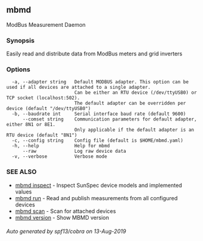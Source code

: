## mbmd

ModBus Measurement Daemon

### Synopsis

Easily read and distribute data from ModBus meters and grid inverters

### Options

```
  -a, --adapter string   Default MODBUS adapter. This option can be used if all devices are attached to a single adapter.
                         Can be either an RTU device (/dev/ttyUSB0) or TCP socket (localhost:502).
                         The default adapter can be overridden per device (default "/dev/ttyUSB0")
  -b, --baudrate int     Serial interface baud rate (default 9600)
      --comset string    Communication parameters for default adapter, either 8N1 or 8E1.
                         Only applicable if the default adapter is an RTU device (default "8N1")
  -c, --config string    Config file (default is $HOME/mbmd.yaml)
  -h, --help             Help for mbmd
      --raw              Log raw device data
  -v, --verbose          Verbose mode
```

### SEE ALSO

* [mbmd inspect](mbmd_inspect.md)	 - Inspect SunSpec device models and implemented values
* [mbmd run](mbmd_run.md)	 - Read and publish measurements from all configured devices
* [mbmd scan](mbmd_scan.md)	 - Scan for attached devices
* [mbmd version](mbmd_version.md)	 - Show MBMD version

###### Auto generated by spf13/cobra on 13-Aug-2019
